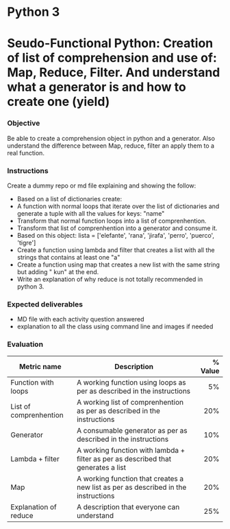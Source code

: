 # Python 3
# Seudo-Functional Python: Creation of list of comprehension and use of: Map, Reduce, Filter. And understand what a generator is and how to create one (yield)

### Objective
Be able to create a comprehension object in python and a generator. Also understand the difference between Map, reduce, filter an apply them to a real function.

### Instructions
Create a dummy repo or md file explaining and showing the follow:
- Based on a list of dictionaries create:
- A function with normal loops that iterate over the list of dictionaries and generate a tuple with all the values for keys: "name"
- Transform that normal function loops into a list of comprenhention.
- Transform that list of comprenhention into a generator and consume it.
- Based on this object: lista = ['elefante', 'rana', 'jirafa', 'perro', 'puerco', 'tigre']
- Create a function using lambda and filter that creates a list with all the strings that contains at least one "a"
- Create a function using map that creates a new list with the same string but adding " kun" at the end.
- Write an explanation of why reduce is not totally recommended in python 3.


### Expected deliverables
- MD file with each activity question answered
- explanation to all the class using command line and images if needed

### Evaluation

| Metric name | Description | % Value |
| ----------- |-------------| -------:|
| Function with loops | A working function using loops as per as described in the instructions | 5% |
| List of comprenhention | A working list of comprenhention as per as described in the instructions | 20% |
| Generator | A consumable generator as per as described in the instructions | 10% |
| Lambda + filter |A working function with lambda + filter as per as described that generates a list | 20% |
| Map | A working function that creates a new list as per as described in the instructions | 20% |
| Explanation of reduce | A description that everyone can understand | 25% |

